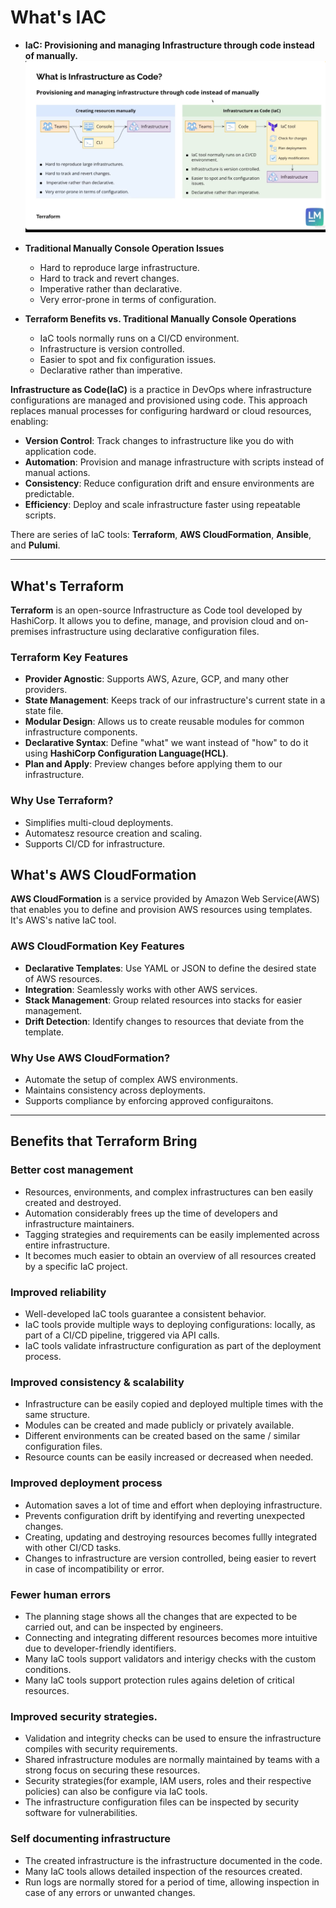 # What's IAC

- **IaC: Provisioning and managing Infrastructure through code instead of manually.**
![Traditional Manual vs. IaC](./images/iac-1.png)

- **Traditional Manually Console Operation Issues**
  * Hard to reproduce large infrastructure.
  * Hard to track and revert changes. 
  * Imperative rather than declarative. 
  * Very error-prone in terms of configuration. 
  
- **Terraform Benefits vs. Traditional Manually Console Operations**
  * IaC tools normally runs on a CI/CD environment. 
  * Infrastructure is version controlled. 
  * Easier to spot and fix configuration issues. 
  * Declarative rather than imperative. 


**Infrastructure as Code(IaC)** is a practice in DevOps where infrastructure configurations are managed and provisioned using code. This approach replaces manual processes for configuring hardward or cloud resources, enabling: 

- **Version Control**: Track changes to infrastructure like you do with application code. 
- **Automation**: Provision and manage infrastructure with scripts instead of manual actions. 
- **Consistency**: Reduce configuration drift and ensure environments are predictable. 
- **Efficiency**: Deploy and scale infrastructure faster using repeatable scripts. 

There are series of IaC tools: **Terraform**, **AWS CloudFormation**, **Ansible**, and **Pulumi**. 

---

## What's Terraform 
**Terraform** is an open-source Infrastructure as Code tool developed by HashiCorp. It allows you to define, manage, and provision cloud and on-premises infrastructure using declarative configuration files. 

### Terraform Key Features
- **Provider Agnostic**: Supports AWS, Azure, GCP, and many other providers. 
- **State Management**: Keeps track of our infrastructure's current state in a state file.
- **Modular Design**: Allows us to create reusable modules for common infrastructure components. 
- **Declarative Syntax**: Define "what" we want instead of "how" to do it using **HashiCorp Configuration Language(HCL)**.
- **Plan and Apply**: Preview changes before applying them to our infrastructure. 

### Why Use Terraform? 
* Simplifies multi-cloud deployments. 
* Automatesz resource creation and scaling. 
* Supports CI/CD for infrastructure. 

## What's AWS CloudFormation 
**AWS CloudFormation** is a service provided by Amazon Web Service(AWS) that enables you to define and provision AWS resources using templates. It's AWS's native IaC tool.

### AWS CloudFormation Key Features 
- **Declarative Templates**: Use YAML or JSON to define the desired state of AWS resources. 
- **Integration**: Seamlessly works with other AWS services. 
- **Stack Management**: Group related resources into stacks for easier management. 
- **Drift Detection**: Identify changes to resources that deviate from the template. 

### Why Use AWS CloudFormation?
* Automate the setup of complex AWS environments.
* Maintains consistency across deployments. 
* Supports compliance by enforcing approved configuraitons. 


--- 

## Benefits that Terraform Bring

### Better cost management

* Resources, environments, and complex infrastructures can ben easily created and destroyed. 
* Automation considerably frees up the time of developers and infrastructure maintainers. 
* Tagging strategies and requirements can be easily implemented across entire infrastructure. 
* It becomes much easier to obtain an overview of all resources created by a specific IaC project. 

### Improved reliability
* Well-developed IaC tools guarantee a consistent behavior. 
* IaC tools provide multiple ways to deploying configurations: locally, as part of a CI/CD pipeline, triggered via API calls. 
* IaC tools validate infrastructure configuration as part of the deployment process. 

### Improved consistency & scalability
* Infrastructure can be easily copied and deployed multiple times with the same structure. 
* Modules can be created and made publicly or privately available. 
* Different environments can be created based on the same / similar configuration files. 
* Resource counts can be easily increased or decreased when needed. 

### Improved deployment process
* Automation saves a lot of time and effort when deploying infrastructure. 
* Prevents configuration drift by identifying and reverting unexpected changes. 
* Creating, updating and destroying resources becomes fullly integrated with other CI/CD tasks. 
* Changes to infrastructure are version controlled, being easier to revert in case of incompatibility or error. 
  
### Fewer human errors
* The planning stage shows all the changes that are expected to be carried out, and can be inspected by engineers. 
* Connecting and integrating different resources becomes more intuitive due to developer-friendly identifiers. 
* Many IaC tools support validators and interigy checks with the custom conditions. 
* Many IaC tools support protection rules agains deletion of critical resources. 
  
### Improved security strategies. 
* Validation and integrity checks can be used to ensure the infrastructure compiles with security requirements. 
* Shared infrastructure modules are normally maintained by teams with a strong focus on securing these resources.  
* Security strategies(for example, IAM users, roles and their respective policies) can also be configure via IaC tools.  
* The infrastructure configuration files can be inspected by security software for vulnerabilities. 

### Self documenting infrastructure
* The created infrastructure is the infrastructure documented in the code. 
* Many IaC tools allows detailed inspection of the resources created. 
* Run logs are normally stored for a period of time, allowing inspection in case of any errors or unwanted changes. 

